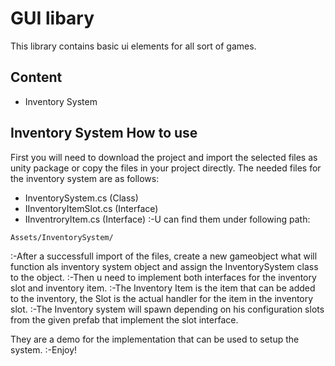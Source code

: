 # GUI libary
This library contains basic ui elements for all sort of games.
## Content
- Inventory System

## Inventory System How to use
First you will need to download the project and import the selected files as unity package or copy the files in your project directly.
The needed files for the inventory system are as follows:
- InventorySystem.cs (Class)
- IInventoryItemSlot.cs (Interface)
- IInventroryItem.cs (Interface)
:-U can find them under following path:
````
Assets/InventorySystem/
````
:-After a successfull import of the files, create a new gameobject what will function als inventory system object and assign the InventorySystem class to the object.
:-Then u need to implement both interfaces for the inventory slot and inventory item.
:-The Inventory Item is the item that can be added to the inventory, the Slot is the actual handler for the item in the inventory slot.
:-The Inventory system will spawn depending on his configuration slots from the given prefab that implement the slot interface.

They are a demo for the implementation that can be used to setup the system.
:-Enjoy!
